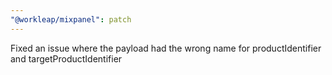 ```yaml
---
"@workleap/mixpanel": patch
---
```


Fixed an issue where the payload had the wrong name for productIdentifier and targetProductIdentifier
